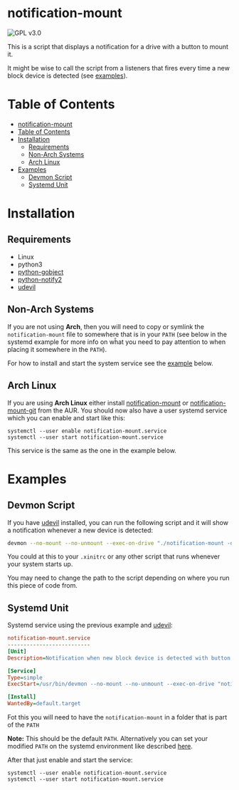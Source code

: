 notification-mount
==================

![GPL v3.0](https://img.shields.io/github/license/patrick96/notification-mount.svg)

This is a script that displays a notification for a drive with a button to mount it.

It might be wise to call the script from a listeners that fires every time a new block device is detected (see [examples](#examples)).

Table of Contents
=================

  * [notification-mount](#notification-mount)
  * [Table of Contents](#table-of-contents)
  * [Installation](#installation)
    * [Requirements](#requirements)
    * [Non-Arch Systems](#non-arch-systems)
    * [Arch Linux](#arch-linux)
  * [Examples](#examples)
    * [Devmon Script](#devmon-script)
    * [Systemd Unit](#systemd-unit)

Installation
============

## Requirements
* Linux
* python3
* [python-gobject](https://wiki.gnome.org/Projects/PyGObject)
* [python-notify2](https://pypi.python.org/pypi/notify2)
* [udevil][udevil]

## Non-Arch Systems

If you are not using **Arch**, then you will need to copy or symlink the `notification-mount` file to somewhere that is in your `PATH` (see below in the systemd example for more info on wĥat you need to pay attention to when placing it somewhere in the `PATH`).

For how to install and start the system service see the [example](#systemd-unit) below.

## Arch Linux
If you are using **Arch Linux** either install [notification-mount][notification-mount] or [notification-mount-git][notification-mount-git] from the AUR.
You should now also have a user systemd service which you can enable and start like this:
```
systemctl --user enable notification-mount.service
systemctl --user start notification-mount.service
```
This service is the same as the one in the example below. 

Examples
========

## Devmon Script
If you have [udevil][udevil] installed, you can run the following script and it will show a notification whenever a new device is detected:

```bash
devmon --no-mount --no-unmount --exec-on-drive "./notification-mount -d %f" &
```
You could at this to your `.xinitrc` or any other script that runs whenever your system starts up.

You may need to change the path to the script depending on where you run this piece of code from.
## Systemd Unit
Systemd service using the previous example and [udevil][udevil]:
```ini
notification-mount.service
--------------------------
[Unit]
Description=Notification when new block device is detected with button to mount

[Service]
Type=simple
ExecStart=/usr/bin/devmon --no-mount --no-unmount --exec-on-drive "notification-mount -d %%f"

[Install]
WantedBy=default.target
```
Fot this you will need to have the `notification-mount` in a folder that is part of the `PATH`

**Note:** This should be the default `PATH`. Alternatively you can set your modified `PATH` on the systemd environment like described [here](https://wiki.archlinux.org/index.php/Systemd/User#PATH). 

After that just enable and start the service:
```
systemctl --user enable notification-mount.service
systemctl --user start notification-mount.service
```

[udevil]: https://ignorantguru.github.io/udevil/
[notification-mount]: https://aur.archlinux.org/packages/notification-mount
[notification-mount-git]: https://aur.archlinux.org/packages/notification-mount-git
